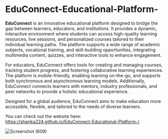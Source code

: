 # EduConnect-Educational-Platform-
**EduConnect** is an innovative educational platform designed to bridge the gap between learners, educators, and institutions. It provides a dynamic, interactive environment where students can access high-quality learning resources, live sessions, and personalized courses tailored to their individual learning paths. The platform supports a wide range of academic subjects, vocational training, and skill-building opportunities, integrating multimedia content, quizzes, and interactive tools to enhance engagement.

For educators, EduConnect offers tools for creating and managing courses, tracking student progress, and fostering collaborative learning experiences. The platform is mobile-friendly, enabling learning on-the-go, and supports both synchronous and asynchronous learning models. Additionally, EduConnect connects learners with mentors, industry professionals, and peer networks to provide a holistic educational experience. 

Designed for a global audience, EduConnect aims to make education more accessible, flexible, and tailored to the needs of diverse learners.

You can check out the website here: https://sharika224.github.io/EduConnect-Educational-Platform-/

![Screenshot (609)](https://github.com/user-attachments/assets/1a0a2466-79ad-47f9-b963-91036275259a)
